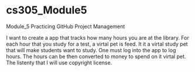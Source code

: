# cs305_Module5
Module_5 Practicing GitHub Project Management 

I want to create a app that tracks how many hours you are at the library. For each hour that you study for a test, a virtal pet is feed. It it a virtal study pet that will make students want to study. One must log into the app to log hours. The hours can be then converted to money to spend on it virtal pet. The listenty that I will use copyright license.

